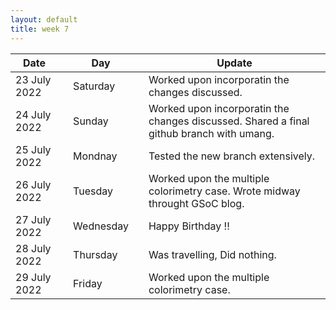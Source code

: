 ```yaml
---
layout: default
title: week 7
---
```


|Date        ||Day          ||Update
| -----------|-|------------|-|-------------|
23 July 2022 ||Saturday        ||  Worked upon incorporatin the changes discussed.
24 July 2022 ||Sunday        ||  Worked upon incorporatin the changes discussed. Shared a final github branch with umang.
25 July 2022 ||Mondnay        ||  Tested the new branch extensively.
26 July 2022 ||Tuesday        ||  Worked upon the multiple colorimetry case. Wrote midway throught GSoC blog.
27 July 2022 ||Wednesday        ||  Happy Birthday !!
28 July 2022 ||Thursday        || Was travelling, Did nothing.
29 July 2022 ||Friday        ||  Worked upon the multiple colorimetry case.


